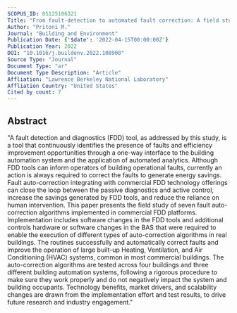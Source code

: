 ```yaml
---
SCOPUS_ID: 85125186321
Title: "From fault-detection to automated fault correction: A field study"
Author: "Pritoni M."
Journal: "Building and Environment"
Publication Date: {'$date': '2022-04-15T00:00:00Z'}
Publication Year: 2022
DOI: "10.1016/j.buildenv.2022.108900"
Source Type: "Journal"
Document Type: "ar"
Document Type Description: "Article"
Affliation: "Lawrence Berkeley National Laboratory"
Affliation Country: "United States"
Cited by count: 7
---
```


## Abstract
"A fault detection and diagnostics (FDD) tool, as addressed by this study, is a tool that continuously identifies the presence of faults and efficiency improvement opportunities through a one-way interface to the building automation system and the application of automated analytics. Although FDD tools can inform operators of building operational faults, currently an action is always required to correct the faults to generate energy savings. Fault auto-correction integrating with commercial FDD technology offerings can close the loop between the passive diagnostics and active control, increase the savings generated by FDD tools, and reduce the reliance on human intervention. This paper presents the field study of seven fault auto-correction algorithms implemented in commercial FDD platforms. Implementation includes software changes in the FDD tools and additional controls hardware or software changes in the BAS that were required to enable the execution of different types of auto-correction algorithms in real buildings. The routines successfully and automatically correct faults and improve the operation of large built-up Heating, Ventilation, and Air Conditioning (HVAC) systems, common in most commercial buildings. The auto-correction algorithms are tested across four buildings and three different building automation systems, following a rigorous procedure to make sure they work properly and do not negatively impact the system and building occupants. Technology benefits, market drivers, and scalability changes are drawn from the implementation effort and test results, to drive future research and industry engagement."
